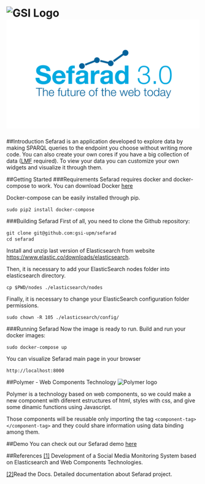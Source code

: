 ![GSI Logo](http://www.gsi.dit.upm.es/templates/jgsi/images/logo.png)
![Sefarad Logo](./images/Sefarad_Logo.png)
==================================

##Introduction
Sefarad is an application developed to explore data by making SPARQL queries to the endpoint you choose without writing more code. You can also create your own cores if you have a big collection of data ([LMF](https://code.google.com/p/lmf/) required). To view your data you can customize your own widgets and visualize it through them.

##Getting Started
###Requirements
Sefarad requires docker and docker-compose to work. You can download Docker <a href="https://docs.docker.com/engine/installation/">here</a>

Docker-compose can be easily installed through pip.
```
sudo pip2 install docker-compose

```
###Building Sefarad
First of all, you need to clone the Github repository:
```
git clone git@github.com:gsi-upm/sefarad
cd sefarad
```
Install and unzip last version of Elasticsearch from website https://www.elastic.co/downloads/elasticsearch.


Then, it is necessary to add your ElasticSearch nodes folder into elasticsearch directory.
```
cp $PWD/nodes ./elasticsearch/nodes

```
Finally, it is necessary to change your ElasticSearch configuration folder permissions.
```
sudo chown -R 105 ./elasticsearch/config/
```
###Running Sefarad
Now the image is ready to run. Build and run your docker images:

```
sudo docker-compose up
```
You can visualize Sefarad main page in your browser
 ```
 http://localhost:8000
 ```
<!--NEW
##Getting Started
If you want to easy try Sefarad, clone this repository and open the main folder
```
git clone https://github.com/gsi-upm/Sefarad.git
cd Sefarad
```
To run it
```
python launch.py
docker-compose up
```
Configure Elastic search
```
command
```
-->


##Polymer - Web Components Technology
![Polymer logo](http://carlosortiz.co.uk/wp-content/uploads/2015/09/polymer-logo.jpg)
 
Polymer is a technology based on web components, so we could make a new component with diferent estructures of html, styles with css, and give some dinamic functions using Javascript.

Those components will be reusable only importing the tag `<component-tag></component-tag>` and they could share information using data binding among them.

##Demo
You can check out our Sefarad demo <a href="http://sefarad.cluster.gsi.dit.upm.es/">here</a> 

##References
<a href="http://www.gsi.dit.upm.es/administrator/components/com_jresearch/files/publications/tfgenriqueconde.pdf">[1]</a> Development of a Social Media Monitoring System based on
Elasticsearch and Web Components Technologies.

<a href="http://sefarad.readthedocs.io/en/latest/index.html">[2]</a>Read the Docs. Detailed documentation about Sefarad project.
<!--##Deploying in Dokku

To deploy in dokku, there are two parts:

      1 - Elasticsearch-docker
      2 - Sefarad 3.0
For the first one, the only thing we have to do is deploy the service directly in dokku.
For the second one, as sefarad is build on JavaScript, it can't access to elasticsearch without making a proxy, for that reason it needs to lauch a Apache service and you have to make a proxy inside it listening the URL of JavaScript and redirecting to Elasticsearch. -->

<!--
## ElasticSearch Pipeline
###Requirements
Install luigi
```
 pip install luigi
```
Install Elastic Search (https://www.elastic.co/guide/en/elasticsearch/reference/current/setup.html)
```
pip install elasticsearch

wget https://artifacts.elastic.co/downloads/elasticsearch/elasticsearch-5.0.1.deb
sha1sum elasticsearch-5.0.1.deb 
sudo dpkg -i elasticsearch-5.0.1.deb
```

Execute ElasticSearch inside instalation folder (default path /usr/share/elasticsearch
```
./bin/elasticsearch
```
-->

<!--###Run pipeline
First of all, place your scraped file inside the `analysis` folder located in Sefarad 3.0 project.
After this, execute from command line the luigi pipeline (`pipeline.py`):
```
python pipeline.py Elasticsearch --filename <your_file_name> --analysis <your_analysis_type> --index <your_elasticsearch_index> --doc-type <your_elasticsearch_doc_type> --local-scheduler
```

Now you can find your analized file inside `analysis/analyzed-<your_filename>.json-ld`. In order to visualize your analyzed file inside ElasticSearch environment type the following url in your browser:
```
http://localhost:9200/<your_elasticsearch_index>/<your_elasticsearch_doc_type>/_search?pretty
```
-->
